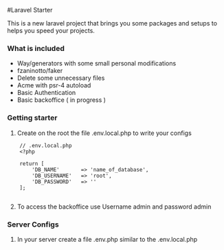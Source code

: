 #Laravel Starter

This is a new laravel project that brings you some packages and setups to helps you speed your projects.

### What is included

- Way/generators with some small personal modifications
- fzaninotto/faker
- Delete some unnecessary files
- Acme with psr-4 autoload
- Basic Authentication
- Basic backoffice ( in progress )

### Getting starter

1. Create on the root the file .env.local.php to write your configs

```` 
	// .env.local.php
	<?php

	return [
    	'DB_NAME'       => 'name_of_database',
	    'DB_USERNAME'   => 'root',
    	'DB_PASSWORD'   => ''
	];
	
````

2. To access the backoffice use Username admin and password admin

### Server Configs

1. In your server create a file .env.php similar to the .env.local.php